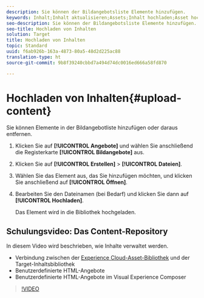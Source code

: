 ```yaml
---
description: Sie können der Bildangebotsliste Elemente hinzufügen.
keywords: Inhalt;Inhalt aktualisieren;Assets;Inhalt hochladen;Asset hochladen
seo-description: Sie können der Bildangebotsliste Elemente hinzufügen.
seo-title: Hochladen von Inhalten
solution: Target
title: Hochladen von Inhalten
topic: Standard
uuid: f6ab926b-163a-4873-80a5-48d2d225ac88
translation-type: ht
source-git-commit: 9b8f39240cbbd7a494d74dc0016ed666a58fd870

---
```



# Hochladen von Inhalten{#upload-content}

Sie können Elemente in der Bildangebotliste hinzufügen oder daraus entfernen.

1. Klicken Sie auf **[!UICONTROL Angebote]** und wählen Sie anschließend die Registerkarte **[!UICONTROL Bildangebote]** aus.
1. Klicken Sie auf **[!UICONTROL Erstellen]** &gt; **[!UICONTROL Dateien]**.
1. Wählen Sie das Element aus, das Sie hinzufügen möchten, und klicken Sie anschließend auf **[!UICONTROL Öffnen]**.
1. Bearbeiten Sie den Dateinamen (bei Bedarf) und klicken Sie dann auf **[!UICONTROL Hochladen]**.

   Das Element wird in die Bibliothek hochgeladen.

## Schulungsvideo: Das Content-Repository

In diesem Video wird beschrieben, wie Inhalte verwaltet werden.

* Verbindung zwischen der [Experience Cloud-Asset-Bibliothek](https://marketing.adobe.com/resources/help/de_DE/mcloud/creative_cloud.html) und der Target-Inhaltsbibliothek
* Benutzerdefinierte HTML-Angebote
* Benutzerdefinierte HTML-Angebote im Visual Experience Composer

>[!VIDEO](https://video.tv.adobe.com/v/17387)